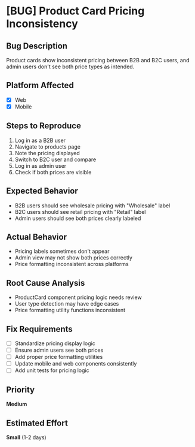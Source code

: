 # [BUG] Product Card Pricing Inconsistency

## Bug Description

Product cards show inconsistent pricing between B2B and B2C users, and admin users don't see both price types as intended.

## Platform Affected

- [x] Web
- [x] Mobile

## Steps to Reproduce

1. Log in as a B2B user
2. Navigate to products page
3. Note the pricing displayed
4. Switch to B2C user and compare
5. Log in as admin user
6. Check if both prices are visible

## Expected Behavior

- B2B users should see wholesale pricing with "Wholesale" label
- B2C users should see retail pricing with "Retail" label
- Admin users should see both prices clearly labeled

## Actual Behavior

- Pricing labels sometimes don't appear
- Admin view may not show both prices correctly
- Price formatting inconsistent across platforms

## Root Cause Analysis

- ProductCard component pricing logic needs review
- User type detection may have edge cases
- Price formatting utility functions inconsistent

## Fix Requirements

- [ ] Standardize pricing display logic
- [ ] Ensure admin users see both prices
- [ ] Add proper price formatting utilities
- [ ] Update mobile and web components consistently
- [ ] Add unit tests for pricing logic

## Priority

**Medium**

## Estimated Effort

**Small** (1-2 days)
